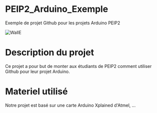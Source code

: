 # PEIP2_Arduino_Exemple
Exemple de projet Github pour les projets Arduino PEIP2

![WallE](http://www.sofiahub.unice.fr/wp-content/uploads/2016/06/CIMG0046-1024x768.jpg)



# Description du projet

Ce projet a pour but de monter aux étudiants de PEIP2 comment utiliser Github pour leur projet Arduino.


# Materiel utilisé

Notre projet est basé sur une carte Arduino Xplained d'Atmel, ...


